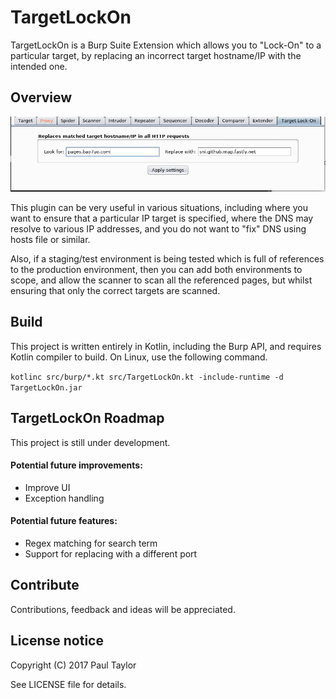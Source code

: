 # TargetLockOn
TargetLockOn is a Burp Suite Extension which allows you to "Lock-On" to a particular target, by replacing an incorrect target hostname/IP with the intended one.

## Overview

![TargetLockOn screenshot](https://github.com/bao7uo/TargetLockOn/raw/master/images/title_screenshot.png)

This plugin can be very useful in various situations, including where you want to ensure that a particular IP target is specified, where the DNS may resolve to various IP addresses, and you do not want to "fix" DNS using hosts file or similar.

Also, if a staging/test environment is being tested which is full of references to the production environment, then you can add both environments to scope, and allow the scanner to scan all the referenced pages, but whilst ensuring that only the correct targets are scanned.

## Build

This project is written entirely in Kotlin, including the Burp API, and requires Kotlin compiler to build. On Linux, use the following command.

`kotlinc src/burp/*.kt src/TargetLockOn.kt -include-runtime -d TargetLockOn.jar`

## TargetLockOn Roadmap

This project is still under development.

#### Potential future improvements:
- Improve UI
- Exception handling

#### Potential future features:
- Regex matching for search term
- Support for replacing with a different port

## Contribute
Contributions, feedback and ideas will be appreciated.

## License notice

Copyright (C) 2017 Paul Taylor

See LICENSE file for details.
